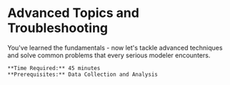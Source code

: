 # Advanced Topics and Troubleshooting

You've learned the fundamentals - now let's tackle advanced techniques and solve common problems that every serious modeler encounters.

```{note}
**Time Required:** 45 minutes  
**Prerequisites:** Data Collection and Analysis
```
